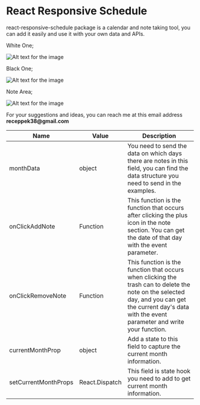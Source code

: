 # React Responsive Schedule

react-responsive-schedule package is a calendar and note taking tool, you can add it easily and use it with your own data and APIs.

White One;

![Alt text for the image](https://rpekcetin.github.io/white.png)

Black One;

![Alt text for the image](https://rpekcetin.github.io/black.png)

Note Area;

![Alt text for the image](https://rpekcetin.github.io/note.png)

For your suggestions and ideas, you can reach me at this email address __receppek38@gmail.com__

| Name     | Value     | Description     |
|--------------|--------------|--------------|
| monthData | object | You need to send the data on which days there are notes in this field, you can find the data structure you need to send in the examples. |
| onClickAddNote | Function | This function is the function that occurs after clicking the plus icon in the note section. You can get the date of that day with the event parameter. |
| onClickRemoveNote | Function | This function is the function that occurs when clicking the trash can to delete the note on the selected day, and you can get the current day's data with the event parameter and write your function. |
| currentMonthProp | object | Add a state to this field to capture the current month information. |
| setCurrentMonthProps | React.Dispatch | This field is state hook you need to add to get current month information. |